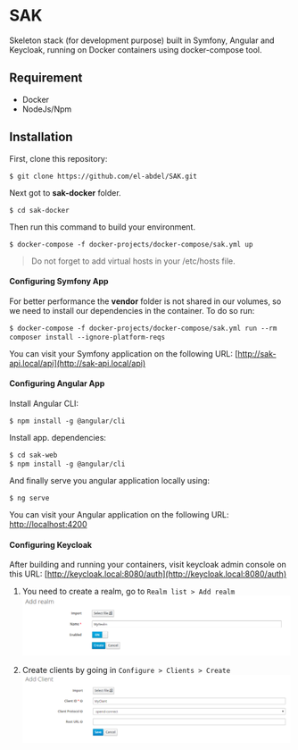 # SAK

Skeleton stack (for development purpose) built in Symfony, Angular and Keycloak, running on Docker containers using docker-compose tool.

## Requirement

- Docker
- NodeJs/Npm

## Installation

First, clone this repository:

```
$ git clone https://github.com/el-abdel/SAK.git
```

Next got to **sak-docker** folder.

```
$ cd sak-docker
```

Then run this command to build your environment.

```
$ docker-compose -f docker-projects/docker-compose/sak.yml up
```

> Do not forget to add virtual hosts in your /etc/hosts file.

#### Configuring Symfony App

For better performance the **vendor** folder is not shared in our volumes, so we need to install our dependencies in the container. To do so run:

```
$ docker-compose -f docker-projects/docker-compose/sak.yml run --rm composer install --ignore-platform-reqs
```

You can visit your Symfony application on the following URL: [http://sak-api.local/api](http://sak-api.local/api) 

#### Configuring Angular App

Install Angular CLI:

```
$ npm install -g @angular/cli
```

Install app. dependencies:

```
$ cd sak-web
$ npm install -g @angular/cli
```
And finally serve you angular application locally using:

```
$ ng serve
```

You can visit your Angular application on the following URL: [http://localhost:4200](http://localhost:4200)

#### Configuring Keycloak

After building and running your containers, visit keycloak admin console on this URL: [http://keycloak.local:8080/auth](http://keycloak.local:8080/auth)

1. You need to create a realm, go to ```Realm list > Add realm```
![Create a realm](./docs/screenshots/create-a-realm.png)

2. Create clients by going in ```Configure > Clients > Create```
![Create a client](./docs/screenshots/create-a-client.png)


